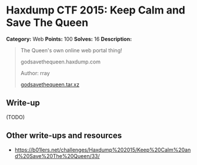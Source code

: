 # Haxdump CTF 2015: Keep Calm and Save The Queen

**Category:** Web
**Points:** 100
**Solves:** 16
**Description:**

> The Queen's own online web portal thing!
> 
> 
> godsavethequeen.haxdump.com
> 
> 
> Author: rray
> 
> 
> [godsavethequeen.tar.xz](./godsavethequeen.tar.xz)


## Write-up

(TODO)

## Other write-ups and resources

* <https://b01lers.net/challenges/Haxdump%202015/Keep%20Calm%20and%20Save%20The%20Queen/33/>
